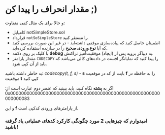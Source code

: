 # مقدار انحراف را پیدا کن ;)

و حالا برای یک مثال کمی متفاوت:

- کامپایل notSimpleStore.sol
- قرارداد `notSoSimpleStore` را مستقر کنید
- اطمینان حاصل کنید که پیاده‌سازی موفقی داشته‌اید - در غیر این صورت بررسی کنید که آیا **نوع ورودی صحیح** را در سازنده استفاده کرده‌اید.
- با کلیک بر روی دکمه **debug** به دیباگر بروید پس از (ایجاد) موفقیت‌آمیز تراکنش.
- مقدار پارامتر `CODECOPY` را پیدا کنید که نمایانگر افست در داده‌های کالی می‌باشد که باید از آن کپی شود.

به خاطر داشته باشید: _codecopy(t, f, s)_ - **s** بایت از کد در موقعیت **f** را به حافظه در موقعیت **t** کپی کنید

اگر به **پشته** نگاه کنید، باید ببینید که عنصر دوم عبارت است از: 0x0000000000000000000000000000000000000000000000000000000000000083

و این **f** از پارامترهای ورودی کدکپی است.

### امیدوارم که چیزهایی 2 مورد چگونگی کارکرد کدهای عملیاتی یاد گرفته باشید!